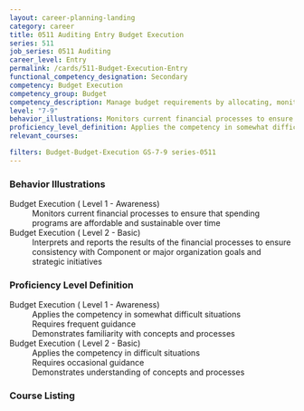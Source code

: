 ```yaml
---
layout: career-planning-landing
category: career
title: 0511 Auditing Entry Budget Execution
series: 511
job_series: 0511 Auditing
career_level: Entry
permalink: /cards/511-Budget-Execution-Entry
functional_competency_designation: Secondary
competency: Budget Execution
competency_group: Budget
competency_description: Manage budget requirements by allocating, monitoring and analyzing budgets in compliance with statutory/regulatory guidance.
level: "7-9"
behavior_illustrations: Monitors current financial processes to ensure that spending programs are affordable and sustainable over time ? Interprets and reports the results of the financial processes to ensure consistency with Component or major organization goals and strategic initiatives
proficiency_level_definition: Applies the competency in somewhat difficult situations ? Requires frequent guidance ? Demonstrates familiarity with concepts and processes ? Applies the competency in difficult situations ? Requires occasional guidance ? Demonstrates understanding of concepts and processes
relevant_courses: 

filters: Budget-Budget-Execution GS-7-9 series-0511
---
```


<div class="desktop:grid-col-4 margin-y-205">
  <div class="border-top-05 bg-white padding-2 shadow-5 height-full members-hover border-1px border-gray-30 radius-lg">
  <h3>Behavior Illustrations</h3>
  <dl class="text-base"><dt>Budget Execution ( Level 1 - Awareness)</dt><dd>Monitors current financial processes to ensure that spending programs are affordable and sustainable over time</dd><dt>Budget Execution ( Level 2 - Basic)</dt><dd>Interprets and reports the results of the financial processes to ensure consistency with Component or major organization goals and strategic initiatives</dd></dl>
  </div>
</div>
<div class="desktop:grid-col-4 margin-y-205">
<div class="border-top-05 bg-white padding-2 shadow-5 height-full members-hover border-1px border-gray-30 radius-lg">
  <h3>Proficiency Level Definition</h3>
  <dl class="text-base"><dt>Budget Execution ( Level 1 - Awareness)</dt><dd>Applies the competency in somewhat difficult situations </dd><dd> Requires frequent guidance </dd><dd> Demonstrates familiarity with concepts and processes</dd><dt>Budget Execution ( Level 2 - Basic)</dt><dd>Applies the competency in difficult situations </dd><dd> Requires occasional guidance </dd><dd> Demonstrates understanding of concepts and processes</dd></dl>
  </div>
</div>
<div class="desktop:grid-col-4 margin-y-205">
<div class="border-top-05 bg-white padding-2 shadow-5 height-full members-hover border-1px border-gray-30 radius-lg">
  <h3>Course Listing</h3>
  <ul class="text-base">
  
  </ul>
  </div>
</div>